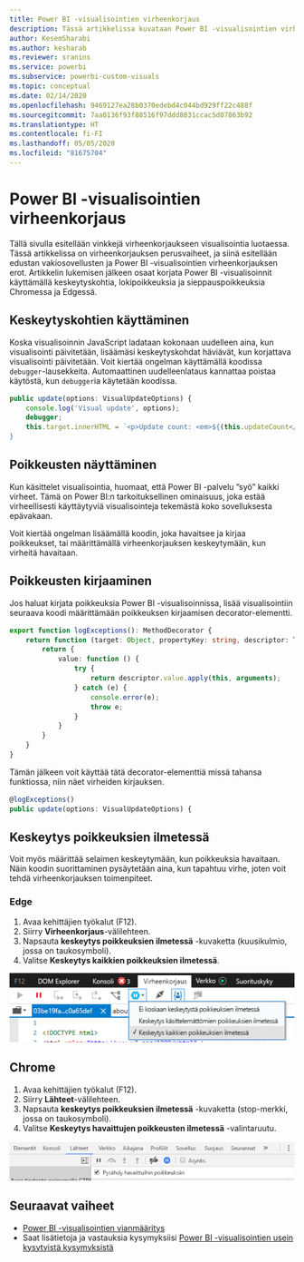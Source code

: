 ```yaml
---
title: Power BI -visualisointien virheenkorjaus
description: Tässä artikkelissa kuvataan Power BI -visualisointien virheenkorjaustapoja.
author: KesemSharabi
ms.author: kesharab
ms.reviewer: sranins
ms.service: powerbi
ms.subservice: powerbi-custom-visuals
ms.topic: conceptual
ms.date: 02/14/2020
ms.openlocfilehash: 9469127ea28b0370edebd4c044bd929ff22c488f
ms.sourcegitcommit: 7aa0136f93f88516f97ddd8031ccac5d07863b92
ms.translationtype: HT
ms.contentlocale: fi-FI
ms.lasthandoff: 05/05/2020
ms.locfileid: "81675704"
---
```

# <a name="how-to-debug-power-bi-visuals"></a>Power BI -visualisointien virheenkorjaus

Tällä sivulla esitellään vinkkejä virheenkorjaukseen visualisointia luotaessa. Tässä artikkelissa on virheenkorjauksen perusvaiheet, ja siinä esitellään edustan vakiosovellusten ja Power BI -visualisointien virheenkorjauksen erot.
Artikkelin lukemisen jälkeen osaat korjata Power BI -visualisoinnit käyttämällä keskeytyskohtia, lokipoikkeuksia ja sieppauspoikkeuksia Chromessa ja Edgessä.

## <a name="using-breakpoints"></a>Keskeytyskohtien käyttäminen

Koska visualisoinnin JavaScript ladataan kokonaan uudelleen aina, kun visualisointi päivitetään, lisäämäsi keskeytyskohdat häviävät, kun korjattava visualisointi päivitetään. Voit kiertää ongelman käyttämällä koodissa `debugger`-lausekkeita. Automaattinen uudelleenlataus kannattaa poistaa käytöstä, kun `debugger`ia käytetään koodissa.

```typescript
public update(options: VisualUpdateOptions) {
    console.log('Visual update', options);
    debugger;
    this.target.innerHTML = `<p>Update count: <em>${(this.updateCount</em></p>`;
}
```


## <a name="showing-exceptions"></a>Poikkeusten näyttäminen

Kun käsittelet visualisointia, huomaat, että Power BI -palvelu ”syö” kaikki virheet. Tämä on Power BI:n tarkoituksellinen ominaisuus, joka estää virheellisesti käyttäytyviä visualisointeja tekemästä koko sovelluksesta epävakaan.

Voit kiertää ongelman lisäämällä koodin, joka havaitsee ja kirjaa poikkeukset, tai määrittämällä virheenkorjauksen keskeytymään, kun virheitä havaitaan.


## <a name="log-exceptions"></a>Poikkeusten kirjaaminen

Jos haluat kirjata poikkeuksia Power BI -visualisoinnissa, lisää visualisointiin seuraava koodi määrittämään poikkeuksen kirjaamisen decorator-elementti.

```typescript
export function logExceptions(): MethodDecorator {
    return function (target: Object, propertyKey: string, descriptor: TypedPropertyDescriptor<any>): TypedPropertyDescriptor<any> {
        return {
            value: function () {
                try {
                    return descriptor.value.apply(this, arguments);
                } catch (e) {
                    console.error(e);
                    throw e;
                }
            }
        }
    }
}
```
Tämän jälkeen voit käyttää tätä decorator-elementtiä missä tahansa funktiossa, niin näet virheiden kirjauksen.

```typescript
@logExceptions()
public update(options: VisualUpdateOptions) {
```

## <a name="break-on-exceptions"></a>Keskeytys poikkeuksien ilmetessä

Voit myös määrittää selaimen keskeytymään, kun poikkeuksia havaitaan. Näin koodin suorittaminen pysäytetään aina, kun tapahtuu virhe, joten voit tehdä virheenkorjauksen toimenpiteet.

### <a name="edge"></a>Edge

1. Avaa kehittäjien työkalut (F12).
2. Siirry **Virheenkorjaus**-välilehteen.
3. Napsauta **keskeytys poikkeuksien ilmetessä** -kuvaketta (kuusikulmio, jossa on taukosymboli).
4. Valitse **Keskeytys kaikkien poikkeuksien ilmetessä**.

![Tietoroolikentät](media/visuals-how-to-debug/how-to-debug-edge.png)

## <a name="chrome"></a>Chrome

1. Avaa kehittäjien työkalut (F12).
2. Siirry **Lähteet**-välilehteen.
3. Napsauta **keskeytys poikkeuksien ilmetessä** -kuvaketta (stop-merkki, jossa on taukosymboli).
4. Valitse **Keskeytys havaittujen poikkeusten ilmetessä** -valintaruutu.

![Tietoroolikentät](media/visuals-how-to-debug/how-to-debug-chrome.png)

## <a name="next-steps"></a>Seuraavat vaiheet
* [Power BI -visualisointien vianmääritys](power-bi-custom-visuals-troubleshoot.md)
* Saat lisätietoja ja vastauksia kysymyksiisi [Power BI -visualisointien usein kysytyistä kysymyksistä](power-bi-custom-visuals-faq.md#organizational-power-bi-visuals)
